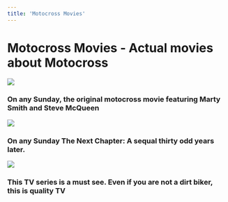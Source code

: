 ```yaml
---
title: 'Motocross Movies'
---
```


# Motocross Movies - Actual movies about Motocross

![](https://youtu.be/t4ki3R-JGdY)  
### On any Sunday, the original motocross movie featuring Marty Smith and Steve McQueen

![](https://youtu.be/jUKPTL7oCgE) 
### On any Sunday The Next Chapter: A sequal thirty odd years later.

![](https://youtu.be/4RK8mY3yJ2I)  
### This TV series is a must see.  Even if you are not a dirt biker, this is quality TV


